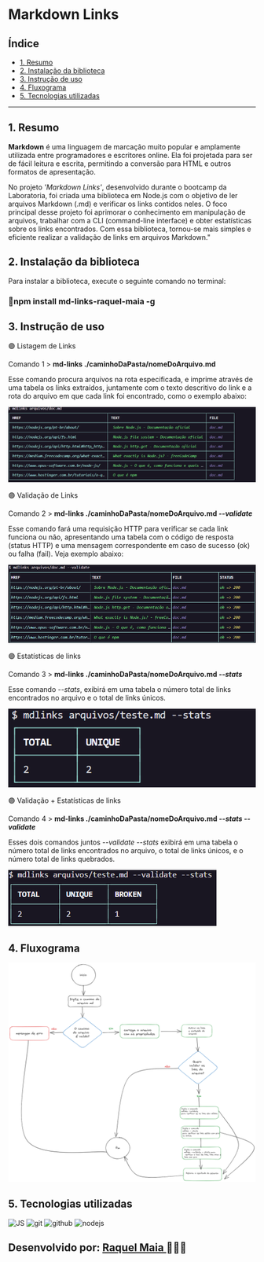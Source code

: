 # Markdown Links

## Índice

* [1. Resumo](#1-resumo)
* [2. Instalação da biblioteca ](#2-instalação-do-biblioteca)
* [3. Instrução de uso](#3-instrução-de-uso)
* [4. Fluxograma ](#4-fluxograma)
* [5. Tecnologias utilizadas](#5-tecnologias-utilizadas)


***

## 1. Resumo
**Markdown** é uma linguagem de marcação muito popular e amplamente utilizada entre programadores e escritores online. Ela foi projetada para ser de fácil leitura e escrita, permitindo a conversão para HTML e outros formatos de apresentação.

No projeto *'Markdown Links'*, desenvolvido durante o bootcamp da Laboratoria, foi criada uma biblioteca em Node.js com o objetivo de ler arquivos Markdown (.md) e verificar os links contidos neles. O foco principal desse projeto foi aprimorar o conhecimento em manipulação de arquivos, trabalhar com a CLI (command-line interface) e obter estatísticas sobre os links encontrados. Com essa biblioteca, tornou-se mais simples e eficiente realizar a validação de links em arquivos Markdown."
## 2.  Instalação da biblioteca
Para instalar a biblioteca, execute o seguinte comando no terminal:

### 🔹npm install md-links-raquel-maia -g

## 3. Instrução de uso 

🟣 Listagem de Links 

Comando 1 > **md-links ./caminhoDaPasta/nomeDoArquivo.md** 

Esse comando procura arquivos na rota especificada, e imprime através de uma tabela os links extraídos, juntamente com o texto descritivo do link e a rota do arquivo em que cada link foi encontrado, como o exemplo abaixo:

<img src= ".\comando1.png" /> 

🟣 Validação de Links 

Comando 2 > **md-links ./caminhoDaPasta/nomeDoArquivo.md _--validate_** 

Esse comando fará uma requisição HTTP para verificar se cada link funciona ou não, apresentando uma tabela com o código de resposta (status HTTP) e uma mensagem correspondente em caso de sucesso (ok) ou falha (fail). Veja exemplo abaixo:

<img src= ".\comando2.png" /> 

🟣 Estatísticas de links 

Comando 3 > **md-links ./caminhoDaPasta/nomeDoArquivo.md _--stats_** 

Esse comando _--stats_, exibirá em uma tabela o número total de links encontrados no arquivo e o total de links únicos.

<img src= ".\comando4.png" />

🟣 Validação + Estatísticas de links 

Comando 4 > **md-links ./caminhoDaPasta/nomeDoArquivo.md _--stats --validate_**

Esses dois comandos juntos  _--validate --stats_ exibirá em uma tabela o número total de links encontrados no arquivo, o total de links únicos, e o número total de links quebrados. 

<img src= ".\comando3.png" /> 

## 4.  Fluxograma
<img src= ".\fluxo-f.png"/> 

## 5. Tecnologias utilizadas
 <img alt="JS" height="50" src="https://cdn2.iconfinder.com/data/icons/designer-skills/128/code-programming-javascript-software-develop-command-language-256.png"> <img alt="git" height="40" src="https://cdn3.iconfinder.com/data/icons/social-media-2169/24/social_media_social_media_logo_git-256.png"/> <img alt="github" height="45" src="https://cdn1.iconfinder.com/data/icons/unicons-line-vol-3/24/github-256.png"/> <img alt="nodejs" height="45" src="https://cdn.icon-icons.com/icons2/2415/PNG/512/nodejs_plain_logo_icon_146409.png"/> 

## Desenvolvido por: [Raquel Maia ](https://www.linkedin.com/in/raquel-maia-860/) 👩🏽‍💻 
